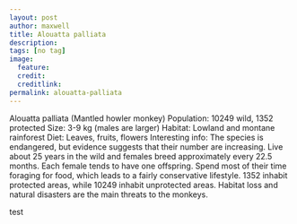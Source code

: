 ```yaml
---
layout: post
author: maxwell
title: Alouatta palliata
description: 
tags: [no tag]
image: 
  feature: 
  credit: 
  creditlink: 
permalink: alouatta-palliata
---
```

Alouatta palliata (Mantled howler monkey)
Population: 10249 wild, 1352 protected
Size: 3-9 kg (males are larger)
Habitat: Lowland and montane rainforest
Diet: Leaves, fruits, flowers
Interesting info: The species is endangered, but evidence suggests that their number are increasing. Live about 25 years in the wild and females breed approximately every 22.5 months. Each female tends to have one offspring. Spend most of their time foraging for food, which leads to a fairly conservative lifestyle. 1352 inhabit protected areas, while 10249 inhabit unprotected areas. Habitat loss and natural disasters are the main threats to the monkeys.

test
